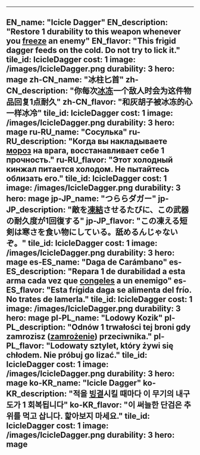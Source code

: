 ---

EN_name: "Icicle Dagger"
EN_description: "Restore 1 durability to this weapon whenever you <u>freeze</u> an enemy"
EN_flavor: "This frigid dagger feeds on the cold. Do not try to lick it."
tile_id: IcicleDagger
cost: 1
image: /images/IcicleDagger.png
durability: 3
hero: mage
zh-CN_name: "冰柱匕首"
zh-CN_description: "你每次<u>冰冻</u>一个敌人时会为这件物品回复1点耐久"
zh-CN_flavor: "和灰胡子被冰冻的心一样冰冷"
tile_id: IcicleDagger
cost: 1
image: /images/IcicleDagger.png
durability: 3
hero: mage
ru-RU_name: "Сосулька"
ru-RU_description: "Когда вы накладываете <u>мороз</u> на врага, восстанавливает себе 1 прочность."
ru-RU_flavor: "Этот холодный кинжал питается холодом. Не пытайтесь облизать его."
tile_id: IcicleDagger
cost: 1
image: /images/IcicleDagger.png
durability: 3
hero: mage
jp-JP_name: "つららダガー"
jp-JP_description: "敵を<u>凍結</u>させるたびに、この武器の耐久度が1回復する"
jp-JP_flavor: "この凍える短剣は寒さを食い物にしている。舐めるんじゃないぞ。"
tile_id: IcicleDagger
cost: 1
image: /images/IcicleDagger.png
durability: 3
hero: mage
es-ES_name: "Daga de Carámbano"
es-ES_description: "Repara 1 de durabilidad a esta arma cada vez que <u>congeles</u> a un enemigo"
es-ES_flavor: "Esta frígida daga se alimenta del frío. No trates de lamerla."
tile_id: IcicleDagger
cost: 1
image: /images/IcicleDagger.png
durability: 3
hero: mage
pl-PL_name: "Lodowy Kozik"
pl-PL_description: "Odnów 1 trwałości tej broni gdy zamrozisz (<u>zamrożenie</u>) przeciwnika."
pl-PL_flavor: "Lodowaty sztylet, który żywi się chłodem. Nie próbuj go lizać."
tile_id: IcicleDagger
cost: 1
image: /images/IcicleDagger.png
durability: 3
hero: mage
ko-KR_name: "Icicle Dagger"
ko-KR_description: "적을 <u>빙결</u>시킬 때마다 이 무기의 내구도가 1 회복됩니다"
ko-KR_flavor: "이 써늘한 단검은 추위를 먹고 삽니다. 핥아보지 마세요."
tile_id: IcicleDagger
cost: 1
image: /images/IcicleDagger.png
durability: 3
hero: mage
---